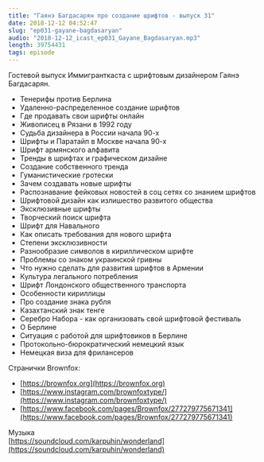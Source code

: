 ```yaml
---
title: "Гаянэ Багдасарян про создание шрифтов - выпуск 31"
date: 2018-12-12 04:52:47
slug: "ep031-gayane-bagdasaryan"
audio: "2018-12-12_icast_ep031_Gayane_Bagdasaryan.mp3"
length: 39754431
tags: episode
---
```

Гостевой выпуск Иммигранткаста с шрифтовым дизайнером Гаянэ Багдасарян.
  
* Тенерифы против Берлина  
* Удаленно-распределенное создание шрифтов  
* Где продавать свои шрифты онлайн  
* Живописец в Рязани в 1992 году  
* Судьба дизайнера в России начала 90-х  
* Шрифты и Паратайп в Москве начала 90-х  
* Шрифт армянского алфавита  
* Тренды в шрифтах и графическом дизайне  
* Создание собственного тренда  
* Гуманистические гротески  
* Зачем создавать новые шрифты  
* Распознавание фейковых новостей в соц сетях со знанием шрифтов  
* Шрифтовой дизайн как излишество развитого общества  
* Эксклюзивные шрифты  
* Творческий поиск шрифта  
* Шрифт для Навального  
* Как описать требования для нового шрифта  
* Степени эксклюзивности  
* Разнообразие символов в кириллическом шрифте  
* Проблемы со знаком украинской гривны  
* Что нужно сделать для развития шрифтов в Армении  
* Культура легального потребления  
* Шрифт Лондонского общественного транспорта  
* Особенности кириллицы  
* Про создание знака рубля  
* Казахтанский знак тенге  
* Серебро Набора - как организовать свой шрифтовой фестиваль  
* О Берлине  
* Ситуация с работой для шрифтовиков в Берлине  
* Протокольно-бюрократический немецкий язык  
* Немецкая виза для фрилансеров
  
Странички Brownfox:  
* [https://brownfox.org](https://brownfox.org)  
* [https://www.instagram.com/brownfoxtype/](https://www.instagram.com/brownfoxtype/)  
* [https://www.facebook.com/pages/Brownfox/277279775671341](https://www.facebook.com/pages/Brownfox/277279775671341)  
  
Музыка  
[https://soundcloud.com/karpuhin/wonderland](https://soundcloud.com/karpuhin/wonderland)

